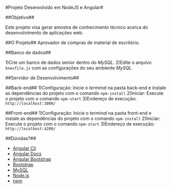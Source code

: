 #Projeto Desenvolvido em NodeJS e Angular#

##Objetivo##

Este projeto visa gerar amostra de conhecimento técnico acerca do desenvolvimento de aplicações web.

##O Projeto##
Aprovador de compras de material de escritório.

##Banco de dados##

1)Crie um banco de dados senior dentro do *MySQL*.
2)Edite o arquivo ```knexfile.js``` com as configurações do seu ambiente *MySQL*.

##Servidor de Desenvolvimento##

##Back-end##
1)Configuração: Inicie o *terminal* na pasta back-end e instale as dependências do projeto com o comando ```npm-install```
2)Iniciar: Execute o projeto com o comando ```npm-start``` 
3)Endereço de execução: ```http://localhost:3000/```

##Front-end##
1)Configuração: Inicie o *terminal* na pasta front-end e instale as dependências do projeto com o comando ```npm-install```
2)Iniciar: Execute o projeto com o comando ```npm-start``` 
3)Endereço de execução: ```http://localhost:4200/```

##Dúvidas?##

- [Angular Cli](https://cli.angular.io/)
- [Angular Docs](https://material.angular.io/)
- [Angular Bootstrap](https://ng-bootstrap.github.io/#/home)
- [Bootstrap](https://getbootstrap.com/)
- [MySQL](https://www.mysql.com/)
- [Node.js](https://nodejs.org/en/)
- [npm](https://www.npmjs.com/)